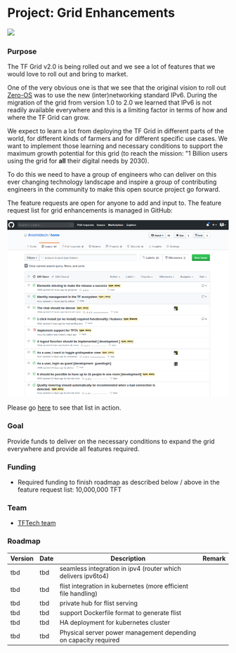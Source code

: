 # Project: Grid Enhancements

![](img/cap2layer.png)

### Purpose

The TF Grid v2.0 is being rolled out and we see a lot of features that we would love to roll out and bring to market.  

One of the very obvious one is that we see that the original vision to roll out [Zero-OS](https://github.com/threefoldtech/zos) was to use the new (inter)networking standard IPv6.  During the migration of the grid from version 1.0 to 2.0 we learned that IPv6 is not readily available everywhere and this is a limiting factor in terms of how and where the TF Grid can grow.

We expect to learn a lot from deploying the TF Grid in different parts of the world, for different kinds of farmers and for different specific use cases.  We want to implement those learning and necessary conditions to support the maximum growth potential for this grid (to reach the mission: "1 Billion users using the grid for **all** their digital needs by 2030).

To do this we need to have a group of engineers who can deliver on this ever changing technology landscape and inspire a group of contributing engineers in the community to make this open source project go forward.

The feature requests are open for anyone to add and input to. The feature request list for grid enhancements is managed in GitHub:

![](img/github_feature_requests.png)

Please go [here](https://github.com/threefoldtech/home/issues?q=is%3Aopen+is%3Aissue+label%3Atype_feature) to see that list in action.

### Goal

Provide funds to deliver on the necessary conditions to expand the grid everywhere and provide all features required.

### Funding

- Required funding to finish roadmap as described below / above in the feature request list: 10,000,000 TFT

### Team

- [TFTech team](https://threefold.tech/)

### Roadmap

| Version         | Date   | Description | Remark |
|:-------------|--------|-------------|-----------------|
| tbd |  tbd | seamless integration in ipv4 (router which delivers ipv6to4) |  |
| tbd |  tbd | flist integration in kubernetes (more efficient file handling) |  |
| tbd |  tbd | private hub for flist serving |  |
| tbd |  tbd | support Dockerfile format to generate flist |  |
| tbd |  tbd | HA deployment for kubernetes cluster |  |
| tbd |  tbd | Physical server power management depending on capacity required |  |


